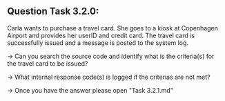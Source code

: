 Question Task 3.2.0:
--------------------

Carla wants to purchase a travel card. 
She goes to a kiosk at Copenhagen Airport and provides her userID and credit card. The travel card is successfully issued and a message is posted to the system log.

->  Can you search the source code and identify what is the criteria(s) for the travel card to be issued?

-> What internal response code(s) is logged if the criterias are not met?

-> Once you have the answer please open "Task 3.2.1.md"